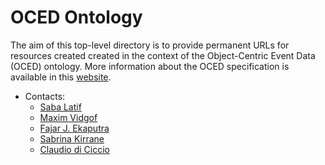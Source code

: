 OCED Ontology
===

The aim of this top-level directory is to provide permanent URLs for resources created created in the context of the Object-Centric Event Data (OCED) ontology. More information about the OCED specification is available in this [website](https://www.tf-pm.org/resources/oced-standard).

* Contacts: 
    * [Saba Latif](mailto:saba.latif@uniroma1.it)
    * [Maxim Vidgof](mailto:maxim.vidgof@wu.ac.at)
    * [Fajar J. Ekaputra](mailto:fajar.ekaputra@wu.ac.at)
    * [Sabrina Kirrane](mailto:sabrina.kirrane@wu.ac.at)
    * [Claudio di Ciccio](mailto:diciccio@di.uniroma1.it)
